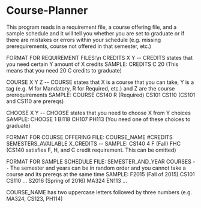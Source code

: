 # Course-Planner

This program reads in a requirement file, a course offering file, and a sample schedule and it will tell you whether you are set to graduate or if there are mistakes or errors within your schedule (e.g. missing prerequirements, course not offered in that semester, etc.)

FORMAT FOR REQUIREMENT FILES:\n
CREDITS X Y     --     CREDITS states that you need certain Y amount of X credits
                         SAMPLE: CREDITS C 20 (This means that you need 20 C credits to graduate)
                         
COURSE X Y Z    --     COURSE states that X is a course that you can take, Y is a tag (e.g. M for Mandatory, R for Required, etc.) and Z                          are the course prerequirements 
                         SAMPLE: COURSE CS140 R (Required) CS101 CS110 (CS101 and CS110 are prereqs)
                         
CHOOSE X Y      --     CHOOSE states that you need to choose X from Y choices
                         SAMPLE: CHOOSE 1 BI118 CH107 PH113 (You need one of these choices to graduate)
                         
FORMAT FOR COURSE OFFERING FILE:
COURSE_NAME  #CREDITS SEMESTERS_AVAILABLE X_CREDITS       --        SAMPLE: CS140 4 F (Fall) FHC (CS140 satisfies F, H, and C credit                                                                           requirement. This can be omitted)

FORMAT FOR SAMPLE SCHEDULE FILE:
SEMESTER_AND_YEAR COURSES       --        The semester and years can be in random order and you cannot take a course and its prereqs at the                                           same time
                                          SAMPLE: F2015 (Fall of 2015) CS101 CS110 ...
                                                  S2016 (Spring of 2016) MA324 EN113 ...

COURSE_NAME has two uppercase letters followed by three numbers (e.g. MA324, CS123, PH114)
